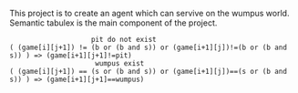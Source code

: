 This project is to create an agent which can servive on the wumpus world. Semantic tabulex is the main component of
the project.
                        
                        
                        pit do not exist
    ( (game[i][j+1]) != (b or (b and s)) or (game[i+1][j])!=(b or (b and s)) ) => (game[i+1][j+1]!=pit)
                         wumpus exist
    ( (game[i][j+1]) == (s or (b and s)) or (game[i+1][j])==(s or (b and s)) ) => (game[i+1][j+1]==wumpus)

 
